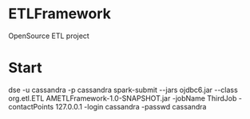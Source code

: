 # ETLFramework
OpenSource ETL project

# Start
dse -u cassandra -p cassandra spark-submit --jars ojdbc6.jar --class org.etl.ETL AMETLFramework-1.0-SNAPSHOT.jar -jobName ThirdJob -contactPoints 127.0.0.1 -login cassandra -passwd cassandra
